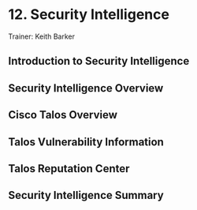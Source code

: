 # 12. Security Intelligence

Trainer: Keith Barker


## Introduction to Security Intelligence




## Security Intelligence Overview




## Cisco Talos Overview




## Talos Vulnerability Information




## Talos Reputation Center




## Security Intelligence Summary



